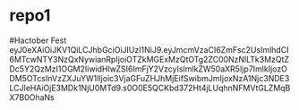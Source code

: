 # repo1
#Hactober Fest
eyJ0eXAiOiJKV1QiLCJhbGciOiJIUzI1NiJ9.eyJmcmVzaCI6ZmFsc2UsImlhdCI6MTcwNTY3NzQxNywianRpIjoiOTZkMGExMzQtOTg2ZC00NzNlLTk3MzQtZDc5Y2QzMzI1OGM2IiwidHlwZSI6ImFjY2VzcyIsImlkZW50aXR5Ijp7ImlkIjozODM5OTcsInVzZXJuYW1lIjoic3VjaGFuZHJhMjEifSwibmJmIjoxNzA1Njc3NDE3LCJleHAiOjE3MDk1NjU0MTd9.s0O0E5QCKbd372Ht4jLUqhnNFMVtGLZMqBX7B0OhaNs
